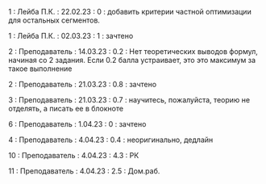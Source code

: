 1 : Лейба П.К. : 22.02.23 : 0 : добавить критерии частной оптимизации для остальных сегментов.

1 : Лейба П.К. : 02.03.23 : 1 : зачтено

2 : Преподаватель : 14.03.23 : 0.2 : Нет теоретических выводов формул, начиная со 2 задания. Если 0.2 балла устраивает, это это максимум за такое выполнение

2 : Преподаватель : 21.03.23 : 0.8 : зачтено

3 : Преподаватель : 21.03.23 : 0.7 : научитесь, пожалуйста, теорию не отделять, а писать ее в блокноте

6 : Преподаватель : 1.04.23 : 0 : зачтено

4 : Преподаватель : 4.04.23 : 0.4 : неоригинально, дедлайн

10 : Преподаватель : 4.04.23 : 4.3 : РК

11 : Преподаватель : 4.04.23 : 2.5 : Дом.раб.
